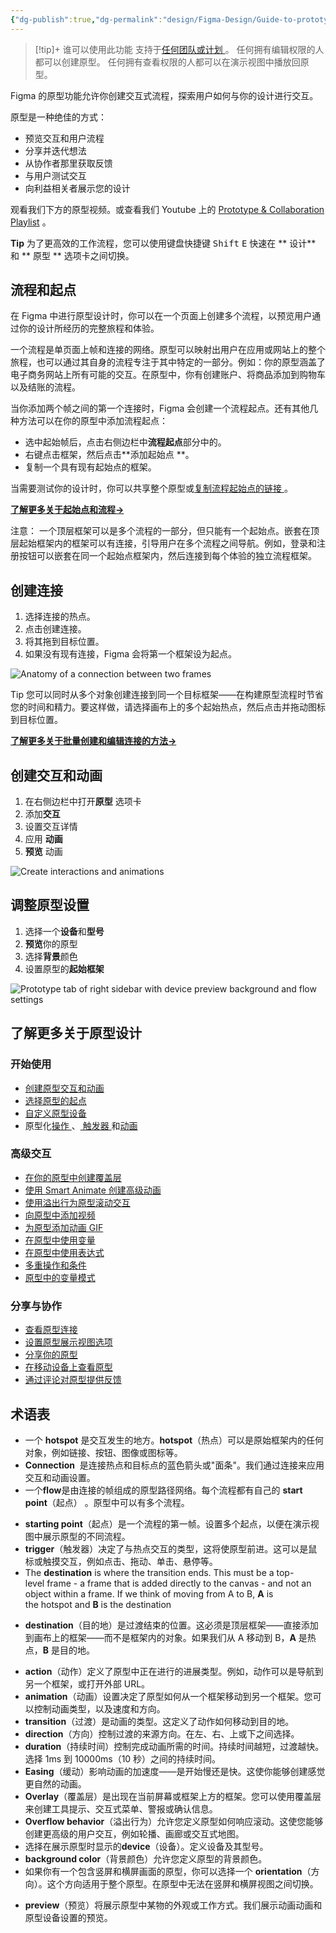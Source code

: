 ```yaml
---
{"dg-publish":true,"dg-permalink":"design/Figma-Design/Guide-to-prototyping-in-Figma","permalink":"/design/Figma-Design/Guide-to-prototyping-in-Figma/","metatags":{"description":"Before you start Who can use this feature","og:site_name":"DavonOs","og:title":"Figma 中原型制作的指南","og:type":"article","og:url":"https://zuji.eu.org/design/Figma-Design/Guide-to-prototyping-in-Figma","og:image":"https://help.figma.com/hc/theming_assets/01HZFG1N1QJPKABHT3PHQQ0J9J","og:image: width":"200","og:image: alt":"articlecover","og:locale":"zh_cn"},"tags":["Design/UI/Figma"],"dgShowInlineTitle":true,"created":"2025-07-03 10:52","updated":"2025-08-13 18:08"}
---
```


> [!tip]+ 谁可以使用此功能
支持于[任何团队或计划 ](https://help.figma.com/hc/en-us/articles/360040328273-Plans-and-teams-in-Figma)。
任何拥有编辑权限的人都可以创建原型。
任何拥有查看权限的人都可以在演示视图中播放回原型。

Figma 的原型功能允许你创建交互式流程，探索用户如何与你的设计进行交互。

原型是一种绝佳的方式：

* 预览交互和用户流程
* 分享并迭代想法
* 从协作者那里获取反馈
* 与用户测试交互
* 向利益相关者展示您的设计

观看我们下方的原型视频。或查看我们 Youtube 上的 [Prototype & Collaboration Playlist](https://www.youtube.com/playlist?list=PLXDU_eVOJTx7aqRW3Skp1aRT9ktC3ctqA) 。

**Tip** 为了更高效的工作流程，您可以使用键盘快捷键 <kbd>Shift</kbd> <kbd>E</kbd> 快速在 ** 设计**和 ** 原型 ** 选项卡之间切换。

## 流程和起点

在 Figma 中进行原型设计时，你可以在一个页面上创建多个流程，以预览用户通过你的设计所经历的完整旅程和体验。

一个流程是单页面上帧和连接的网络。原型可以映射出用户在应用或网站上的整个旅程，也可以通过其自身的流程专注于其中特定的一部分。例如：你的原型涵盖了电子商务网站上所有可能的交互。在原型中，你有创建账户、将商品添加到购物车以及结账的流程。

当你添加两个帧之间的第一个连接时，Figma 会创建一个流程起点。还有其他几种方法可以在你的原型中添加流程起点：

* 选中起始帧后，点击右侧边栏中**流程起点**部分中的。
* 右键点击框架，然后点击**添加起始点 **。
* 复制一个具有现有起始点的框架。

当需要测试你的设计时，你可以共享整个原型或[复制流程起始点的链接 ](https://help.figma.com/hc/en-us/articles/360039823894)。

**[了解更多关于起始点和流程→](https://help.figma.com/hc/en-us/articles/360039823894)**

注意： 一个顶层框架可以是多个流程的一部分，但只能有一个起始点。嵌套在顶层起始框架内的框架可以有连接，引导用户在多个流程之间导航。例如，登录和注册按钮可以嵌套在同一个起始点框架内，然后连接到每个体验的独立流程框架。

## 创建连接

1. 选择连接的热点。
2. 点击创建连接。
3. 将其拖到目标位置。
4. 如果没有现有连接，Figma 会将第一个框架设为起点。

![Anatomy of a connection between two frames](https://help.figma.com/hc/article_attachments/4404146549271)

Tip 您可以同时从多个对象创建连接到同一个目标框架——在构建原型流程时节省您的时间和精力。要这样做，请选择画布上的多个起始热点，然后点击并拖动图标到目标位置。

**[了解更多关于批量创建和编辑连接的方法→](https://help.figma.com/hc/en-us/articles/360040315773-Prototype-interactions-and-animations)**

## 创建交互和动画

1. 在右侧边栏中打开**原型** 选项卡
2. 添加**交互**
3. 设置交互详情
4. 应用 **动画**
5. **预览** 动画

![Create interactions and animations](https://help.figma.com/hc/article_attachments/4404146549271)

## 调整原型设置

1. 选择一个**设备**和**型号**
2. **预览**你的原型
3. 选择**背景**颜色
4. 设置原型的**起始框架**

![Prototype tab of right sidebar with device preview background and flow settings](https://help.figma.com/hc/article_attachments/4404153733655)

## 了解更多关于原型设计

### 开始使用

* [创建原型交互和动画](https://help.figma.com/hc/en-us/articles/360040315773)
* [选择原型的起点](https://help.figma.com/hc/en-us/articles/360039823894)
* [自定义原型设备](https://help.figma.com/hc/en-us/articles/360039823894)
* 原型化[操作 ](https://help.figma.com/hc/en-us/articles/360040035874)、[ 触发器 ](https://help.figma.com/hc/en-us/articles/360040035834) 和[动画](https://help.figma.com/hc/en-us/articles/360040522373)

### 高级交互

* [在你的原型中创建覆盖层](https://help.figma.com/hc/en-us/articles/360039818254)
* [使用 Smart Animate 创建高级动画](https://help.figma.com/hc/en-us/articles/360039818874)
* [使用溢出行为原型滚动交互](https://help.figma.com/hc/en-us/articles/360039818734)
* [向原型中添加视频](https://help.figma.com/hc/en-us/articles/8878274530455)
* [为原型添加动画 GIF](https://help.figma.com/hc/en-us/articles/360041486873)
* [在原型中使用变量](https://help.figma.com/hc/en-us/articles/14506587589399)
* [在原型中使用表达式](https://help.figma.com/hc/en-us/articles/15253194385943)
* [多重操作和条件](https://help.figma.com/hc/en-us/articles/15253220891799)
* [原型中的变量模式](https://help.figma.com/hc/en-us/articles/15253268379799)

### 分享与协作
- [查看原型连接](https://help.figma.com/hc/en-us/articles/4411431245335)
- [设置原型展示视图选项](https://help.figma.com/hc/en-us/articles/360040318013)
- [分享你的原型](https://help.figma.com/hc/en-us/articles/360039822654)
- [在移动设备上查看原型](https://help.figma.com/hc/en-us/articles/360040321093-View-prototypes-on-a-mobile-device)
- [通过评论对原型提供反馈](https://help.figma.com/hc/en-us/articles/360039824594)

## 术语表

- 一个 **hotspot** 是交互发生的地方。**hotspot**（热点）可以是原始框架内的任何对象，例如链接、按钮、图像或图标等。
- **Connection**  是连接热点和目标点的蓝色箭头或"面条"。我们通过连接来应用交互和动画设置。
- 一个**flow**是由连接的帧组成的原型路径网络。每个流程都有自己的 **start point**（起点） 。原型中可以有多个流程。
* **starting point**（起点）是一个流程的第一帧。设置多个起点，以便在演示视图中展示原型的不同流程。
* **trigger**（触发器）决定了与热点交互的类型，这将使原型前进。这可以是鼠标或触摸交互，例如点击、拖动、单击、悬停等。
* The **destination** is where the transition ends. This must be a top-level frame - a frame that is added directly to the canvas - and not an object within a frame. If we think of moving from A to B, **A** is the hotspot and **B** is the destination
- **destination**（目的地）是过渡结束的位置。这必须是顶层框架——直接添加到画布上的框架——而不是框架内的对象。如果我们从 A 移动到 B，**A** 是热点，**B** 是目的地。
* **action**（动作）定义了原型中正在进行的进展类型。例如，动作可以是导航到另一个框架，或打开外部 URL。
* **animation**（动画）设置决定了原型如何从一个框架移动到另一个框架。您可以控制动画类型，以及速度和方向。
* **transition**（过渡）是动画的类型。这定义了动作如何移动到目的地。
* **direction**（方向）控制过渡的来源方向。在左、右、上或下之间选择。
* **duration**（持续时间）控制完成动画所需的时间。持续时间越短，过渡越快。选择 1ms 到 10000ms（10 秒）之间的持续时间。
* **Easing**（缓动）影响动画的加速度——是开始慢还是快。这使你能够创建感觉更自然的动画。
* **Overlay**（覆盖层）是出现在当前屏幕或框架上方的框架。您可以使用覆盖层来创建工具提示、交互式菜单、警报或确认信息。
* **Overflow behavior**（溢出行为）允许您定义原型如何响应滚动。这使您能够创建更高级的用户交互，例如轮播、画廊或交互式地图。
* 选择在展示原型时显示的**device**（设备）。定义设备及其型号。
* **background color**（背景颜色）允许您定义原型的背景颜色。
* 如果你有一个包含竖屏和横屏画面的原型，你可以选择一个 **orientation**（方向）。这个方向适用于整个原型。在原型中无法在竖屏和横屏视图之间切换。
- **preview**（预览）将展示原型中某物的外观或工作方式。我们展示动画动画和原型设备设置的预览。